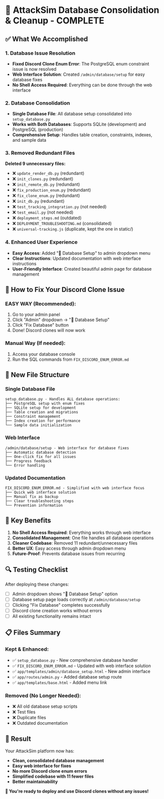 # 🎉 AttackSim Database Consolidation & Cleanup - COMPLETE

## ✅ What We Accomplished

### 1. **Database Issue Resolution**
- **Fixed Discord Clone Enum Error**: The PostgreSQL enum constraint issue is now resolved
- **Web Interface Solution**: Created `/admin/database/setup` for easy database fixes
- **No Shell Access Required**: Everything can be done through the web interface

### 2. **Database Consolidation** 
- **Single Database File**: All database setup consolidated into `setup_database.py`
- **Works with Both Databases**: Supports SQLite (development) and PostgreSQL (production)
- **Comprehensive Setup**: Handles table creation, constraints, indexes, and sample data

### 3. **Removed Redundant Files**
**Deleted 9 unnecessary files:**
- ❌ `update_render_db.py` (redundant)
- ❌ `init_clones.py` (redundant)  
- ❌ `init_remote_db.py` (redundant)
- ❌ `fix_production_enum.py` (redundant)
- ❌ `fix_clone_enum.py` (redundant)
- ❌ `init_db.py` (redundant)
- ❌ `test_tracking_integration.py` (not needed)
- ❌ `test_email.py` (not needed)
- ❌ `deployment_steps.md` (outdated)
- ❌ `DEPLOYMENT_TROUBLESHOOTING.md` (consolidated)
- ❌ `universal-tracking.js` (duplicate, kept the one in static/)

### 4. **Enhanced User Experience**
- **Easy Access**: Added "🔧 Database Setup" to admin dropdown menu
- **Clear Instructions**: Updated documentation with web interface instructions
- **User-Friendly Interface**: Created beautiful admin page for database management

## 🚀 How to Fix Your Discord Clone Issue

### **EASY WAY** (Recommended):
1. Go to your admin panel
2. Click "Admin" dropdown → "🔧 Database Setup"
3. Click "Fix Database" button
4. Done! Discord clones will now work

### **Manual Way** (If needed):
1. Access your database console
2. Run the SQL commands from `FIX_DISCORD_ENUM_ERROR.md`

## 📁 New File Structure

### **Single Database File**
```
setup_database.py - Handles ALL database operations:
├── PostgreSQL setup with enum fixes
├── SQLite setup for development
├── Table creation and migrations
├── Constraint management
├── Index creation for performance
└── Sample data initialization
```

### **Web Interface**
```
/admin/database/setup - Web interface for database fixes
├── Automatic database detection
├── One-click fix for all issues
├── Progress feedback
└── Error handling
```

### **Updated Documentation**
```
FIX_DISCORD_ENUM_ERROR.md - Simplified with web interface focus
├── Quick web interface solution
├── Manual fix as backup
├── Clear troubleshooting steps
└── Prevention information
```

## 🎯 Key Benefits

1. **No Shell Access Required**: Everything works through web interface
2. **Consolidated Management**: One file handles all database operations
3. **Cleaner Codebase**: Removed 11 redundant/unnecessary files
4. **Better UX**: Easy access through admin dropdown menu
5. **Future-Proof**: Prevents database issues from recurring

## 🔍 Testing Checklist

After deploying these changes:

- [ ] Admin dropdown shows "🔧 Database Setup" option
- [ ] Database setup page loads correctly at `/admin/database/setup`
- [ ] Clicking "Fix Database" completes successfully
- [ ] Discord clone creation works without errors
- [ ] All existing functionality remains intact

## 📋 Files Summary

### **Kept & Enhanced:**
- ✅ `setup_database.py` - New comprehensive database handler
- ✅ `FIX_DISCORD_ENUM_ERROR.md` - Updated with web interface solution
- ✅ `app/templates/admin/database_setup.html` - New admin interface
- ✅ `app/routes/admin.py` - Added database setup route
- ✅ `app/templates/base.html` - Added menu link

### **Removed (No Longer Needed):**
- ❌ All old database setup scripts
- ❌ Test files
- ❌ Duplicate files
- ❌ Outdated documentation

## 🎉 Result

Your AttackSim platform now has:
- **Clean, consolidated database management**
- **Easy web interface for fixes**
- **No more Discord clone enum errors**
- **Simplified codebase with 11 fewer files**
- **Better maintainability**

**🚀 You're ready to deploy and use Discord clones without any issues!** 